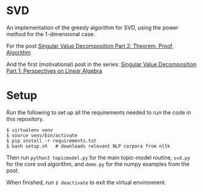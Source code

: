 # SVD

An implementation of the greedy algorithm for SVD, using the power method for the 1-dimensional case.

For the post [Singular Value Decomposition Part 2: Theorem, Proof, Algorithm](http://jeremykun.com/2016/05/16/singular-value-decomposition-part-2-theorem-proof-algorithm/)

And the first (motivational) post in the series: [Singular Value Decomposition Part 1: Perspectives on Linear Algebra](https://jeremykun.com/2016/04/18/singular-value-decomposition-part-1-perspectives-on-linear-algebra/)

# Setup

Run the following to set up all the requirements needed to run the code in this repository.

```
$ virtualenv venv
$ source venv/bin/activate
$ pip install -r requirements.txt
$ bash setup.sh   # downloads relevant NLP corpora from nltk
```

Then run `python3 topicmodel.py` for the main topic-model routine, `svd.py` for the core svd algorithm, and `demo.py` for the numpy examples from the post.

When finished, run `$ deactivate` to exit the virtual environment.
